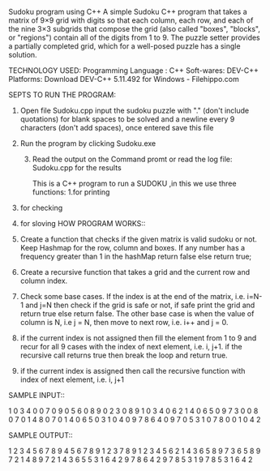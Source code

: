  Sudoku program using C++
A simple Sudoku C++ program that takes a matrix of  9×9 grid with digits so that each column, each row, and each of the nine 3×3 subgrids that compose the grid (also called "boxes", "blocks", or "regions") contain all of the digits from 1 to 9. The puzzle setter provides a partially completed grid, which for a well-posed puzzle has a single solution.

TECHNOLOGY USED:
         Programming Language  : C++
         Soft-wares: DEV-C++
Platforms:
Download DEV-C++ 5.11.492 for Windows - Filehippo.com


SEPTS TO RUN THE PROGRAM:
1.	Open file Sudoku.cpp input the sudoku puzzle with "." (don't include quotations) for blank spaces to be solved and a newline every 9 characters (don't add spaces), once entered save this file

2.	Run the program by clicking Sudoku.exe 
 







	3. Read the output on the Command promt or read the log file: Sudoku.cpp for the results
 

  
         This is a C++ program to run a SUDOKU  ,in this we use three functions:
  1.for printing
 2. for checking
 3. for sloving
HOW PROGRAM WORKS::
1.	Create a function that checks if the given matrix is valid sudoku or not. Keep Hashmap for the row, column and boxes. If any number has a frequency greater than 1 in the hashMap return false else return true;

2.	Create a recursive function that takes a grid and the current row and column index.


3.	Check some base cases. If the index is at the end of the matrix, i.e. i=N-1 and j=N then check if the grid is safe or not, if safe print the grid and return true else return false. The other base case is when the value of column is N, i.e j = N, then move to next row, i.e. i++ and j = 0.

4.	if the current index is not assigned then fill the element from 1 to 9 and recur for all 9 cases with the index of next element, i.e. i, j+1. if the recursive call returns true then break the loop and return true.


5.	if the current index is assigned then call the recursive function with index of next element, i.e. i, j+1


SAMPLE INPUT:: 

1 0 3 4 0 0 7 0 9
0 5 6 0 8 9 0 2 3
0 8 9 1 0 3 4 0 6
2 1 4 0 6 5 0 9 7
3 0 0 8 0 7 0 1 4
8 0 7 0 1 4 0 6 5
0 3 1 0 4 0 9 7 8
6 4 0 9 7 0 5 3 1
0 7 8 0 0 1 0 4 2

SAMPLE OUTPUT::

1 2 3 4 5 6 7 8 9
4 5 6 7 8 9 1 2 3
7 8 9 1 2 3 4 5 6
2 1 4 3 6 5 8 9 7
3 6 5 8 9 7 2 1 4
8 9 7 2 1 4 3 6 5
5 3 1 6 4 2 9 7 8
6 4 2 9 7 8 5 3 1
9 7 8 5 3 1 6 4 2
